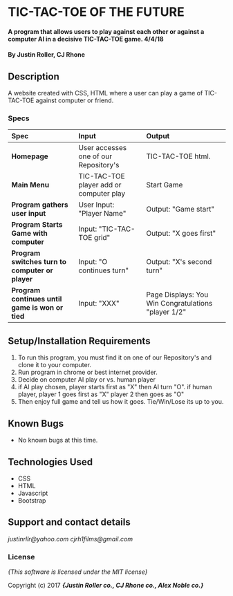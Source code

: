 # TIC-TAC-TOE OF THE FUTURE

#### A program that allows users to play against each other or against a computer AI in a decisive TIC-TAC-TOE game. 4/4/18

#### By **Justin Roller, CJ Rhone**

## Description

A website created with CSS, HTML where a user can play a game of TIC-TAC-TOE against computer or friend.


### Specs
| Spec | Input | Output |
| :-------------     | :------------- | :------------- |
| **Homepage** | User accesses one of our Repository's | TIC-TAC-TOE html.|
| **Main Menu** | TIC-TAC-TOE player add or computer play | Start Game |
| **Program gathers user input**| User Input: "Player Name" | Output: "Game start" |
| **Program Starts Game with computer**| Input: "TIC-TAC-TOE grid" | Output: "X goes first" |
| **Program switches turn to computer or player** | Input: "O continues turn" | Output: "X's second turn" |
| **Program continues until game is won or tied**| Input: "XXX" | Page Displays: You Win Congratulations "player 1/2" |

## Setup/Installation Requirements

1. To run this program, you must find it on one of our Repository's and clone it to your computer.
2. Run program in chrome or best internet provider.
3. Decide on computer AI play  or vs. human player
4. if AI play chosen, player starts first as "X" then AI turn "O". if human player, player 1 goes first as "X" player 2 then goes as "O"
5. Then enjoy full game and tell us how it goes. Tie/Win/Lose its up to you.

## Known Bugs
* No known bugs at this time.

## Technologies Used
* CSS
* HTML
* Javascript
* Bootstrap

## Support and contact details

_justinrllr@yahoo.com_
_cjrh1films@gmail.com_

### License

*{This software is licensed under the MIT license}*

Copyright (c) 2017 **_{Justin Roller co., CJ Rhone co., Alex Noble co.}_**
